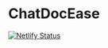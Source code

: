 # ChatDocEase

[![Netlify Status](https://api.netlify.com/api/v1/badges/95a174f1-23fe-4ffb-9a30-84b6bbad0bb7/deploy-status)](https://app.netlify.com/sites/chatdocease/deploys)
